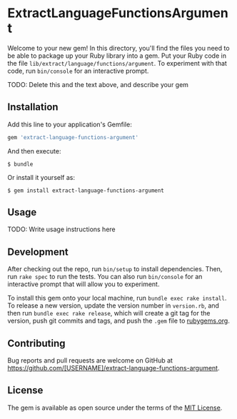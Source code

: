 # ExtractLanguageFunctionsArgument

Welcome to your new gem! In this directory, you'll find the files you need to be able to package up your Ruby library into a gem. Put your Ruby code in the file `lib/extract/language/functions/argument`. To experiment with that code, run `bin/console` for an interactive prompt.

TODO: Delete this and the text above, and describe your gem

## Installation

Add this line to your application's Gemfile:

```ruby
gem 'extract-language-functions-argument'
```

And then execute:

    $ bundle

Or install it yourself as:

    $ gem install extract-language-functions-argument

## Usage

TODO: Write usage instructions here

## Development

After checking out the repo, run `bin/setup` to install dependencies. Then, run `rake spec` to run the tests. You can also run `bin/console` for an interactive prompt that will allow you to experiment.

To install this gem onto your local machine, run `bundle exec rake install`. To release a new version, update the version number in `version.rb`, and then run `bundle exec rake release`, which will create a git tag for the version, push git commits and tags, and push the `.gem` file to [rubygems.org](https://rubygems.org).

## Contributing

Bug reports and pull requests are welcome on GitHub at https://github.com/[USERNAME]/extract-language-functions-argument.

## License

The gem is available as open source under the terms of the [MIT License](https://opensource.org/licenses/MIT).
